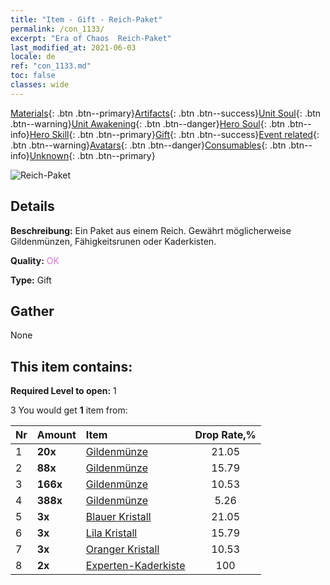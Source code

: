 ```yaml
---
title: "Item - Gift - Reich-Paket"
permalink: /con_1133/
excerpt: "Era of Chaos  Reich-Paket"
last_modified_at: 2021-06-03
locale: de
ref: "con_1133.md"
toc: false
classes: wide
---
```

 [Materials](/ItemsDE/){: .btn .btn--primary}[Artifacts](/ItemsDE/Artifacts/){: .btn .btn--success}[Unit Soul](/ItemsDE/UnitSoul/){: .btn .btn--warning}[Unit Awakening](/ItemsDE/UnitAwakening/){: .btn .btn--danger}[Hero Soul](/ItemsDE/HeroSoul/){: .btn .btn--info}[Hero Skill](/ItemsDE/HeroSkill/){: .btn .btn--primary}[Gift](/ItemsDE/Gift/){: .btn .btn--success}[Event related](/ItemsDE/Events/){: .btn .btn--warning}[Avatars](/ItemsDE/Avatars/){: .btn .btn--danger}[Consumables](/ItemsDE/Consumables/){: .btn .btn--info}[Unknown](/ItemsDE/Unknown/){: .btn .btn--primary}

 ![Reich-Paket](/images/t/i_907003.png)

## Details
 **Beschreibung:** Ein Paket aus einem Reich. Gewährt möglicherweise Gildenmünzen, Fähigkeitsrunen oder Kaderkisten.

 **Quality:** <span style="color: #DA70D6">OK</span>

 **Type:** Gift

## Gather

  None

## This item contains:

 **Required Level to open:** 1

 3 You would get **1** item  from:

  | Nr | Amount |     Item    | Drop Rate,% |
  |:---|:-------|:------------|:---------:|
  | 1 |  **20x** | [Gildenmünze](/ItemsDE/con_896/) | 21.05 | 
  | 2 |  **88x** | [Gildenmünze](/ItemsDE/con_896/) | 15.79 | 
  | 3 |  **166x** | [Gildenmünze](/ItemsDE/con_896/) | 10.53 | 
  | 4 |  **388x** | [Gildenmünze](/ItemsDE/con_896/) | 5.26 | 
  | 5 |  **3x** | [Blauer Kristall](/ItemsDE/con_716/) | 21.05 | 
  | 6 |  **3x** | [Lila Kristall](/ItemsDE/con_720/) | 15.79 | 
  | 7 |  **3x** | [Oranger Kristall](/ItemsDE/con_730/) | 10.53 | 
  | 8 |  **2x** | [Experten-Kaderkiste](/ItemsDE/con_760/) | 100 | 
